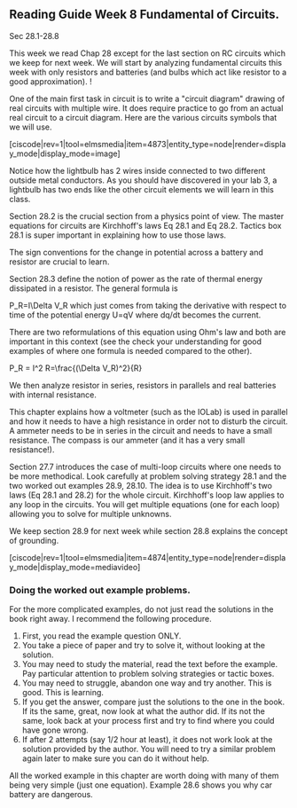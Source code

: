 ## Reading Guide Week 8 Fundamental of Circuits. 

<stop-note title="Read Knight 4ed" icon="stopnoteicons:book-icon">
<span slot="message">Sec 28.1-28.8</span>
</stop-note>

This week we read Chap 28 except for the last section on RC circuits which we keep for next week. We will start by analyzing fundamental circuits this week with only resistors and batteries (and bulbs which act like resistor to a good approximation). !

One of the main first task in circuit is to write a "circuit diagram" drawing of real circuits with multiple wire. It does require practice to go from an actual real circuit to a circuit diagram. 
Here are the various circuits symbols that we will use. 

[ciscode|rev=1|tool=elmsmedia|item=4873|entity_type=node|render=display_mode|display_mode=image]

<lrndesign-sidenote label="Instructor Note" icon="bookmark" bg-color="#c2e5f2">
Notice how the lightbulb has 2 wires inside connected to two different outside metal conductors. As you should have discovered in your lab 3, a lightbulb has two ends like the other circuit elements we will learn in this class. 
</lrndesign-sidenote>

Section 28.2 is the crucial section from a physics point of view. The master equations for circuits are Kirchhoff's laws Eq 28.1 and Eq 28.2. Tactics box 28.1 is super important in explaining how to use those laws. 
 
<lrndesign-sidenote label="Definition" icon="bookmark" bg-color="#c2c2a3">
The sign conventions for the change in potential across a battery and resistor are crucial to learn. 
</lrndesign-sidenote>

Section 28.3 define the notion of power as the rate of thermal energy dissipated in a resistor. The general formula is 

<lrn-math> P_R=I\Delta V_R </lrn-math> which just comes from taking the derivative with respect to time of the potential energy U=qV where dq/dt becomes the current. 

There are two reformulations of this equation using Ohm's law and both are important in this context (see the check your understanding for good examples of where one formula is needed compared to the other). 

<lrn-math> P_R = I^2 R=\frac{(\Delta V_R)^2}{R} </lrn-math>

We then analyze resistor in series, resistors in parallels and real batteries with internal resistance. 

 <lrndesign-sidenote label="Instructor Note" icon="bookmark" bg-color="#c2e5f2">
 This chapter explains how a voltmeter (such as the IOLab) is used in parallel and how it needs to have a high resistance in order not to disturb the circuit. A ammeter needs to be in series in the circuit and needs to have a small resistance. The compass is our ammeter (and it has a very small resistance!). 
</lrndesign-sidenote>

Section 27.7 introduces the case of multi-loop circuits where one needs to be more methodical. Look carefully at problem solving strategy 28.1 and the two worked out examples 28.9, 28.10. The idea is to use Kirchhoff's two laws (Eq 28.1 and 28.2) for the whole circuit. Kirchhoff's loop law applies to any loop in the circuits. You will get multiple equations (one for each loop) allowing you to solve for multiple unknowns. 
 
 <lrndesign-sidenote label="Instructor Note" icon="bookmark" bg-color="#c2e5f2">
We keep section 28.9 for next week while section 28.8 explains the concept of grounding. 
</lrndesign-sidenote>

[ciscode|rev=1|tool=elmsmedia|item=4874|entity_type=node|render=display_mode|display_mode=mediavideo]

### Doing the worked out example problems. 
 
 
For the more complicated examples, do not just read the solutions in the book right away. I recommend the following procedure.  

1. First, you read the example question ONLY.
2. You take a piece of paper and try to solve it, without looking at the solution. 
3. You may need to study the material, read the text before the example. Pay particular attention to problem solving strategies or tactic boxes. 
4. You may need to struggle, abandon one way and try another. This is good. This is learning. 
4. If you get the answer, compare just the solutions to the one in the book. If its the same, great, now look at what the author did. If its not the same, look back at your process first and try to find where you could have gone wrong. 
5. If after 2 attempts (say 1/2 hour at least), it does not work look at the solution provided by the author. You will need to try a similar problem again later to make sure you can do it without help.  


All the worked example in this chapter are worth doing with many of them being very simple (just one equation). Example 28.6 shows you why car battery are dangerous.
